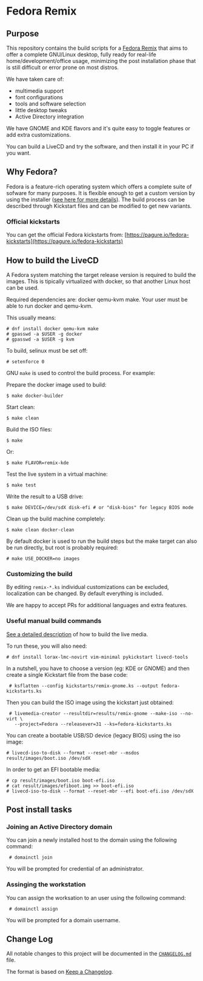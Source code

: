 # Fedora Remix

## Purpose

This repository contains the build scripts for a [Fedora Remix][01] that aims
to offer a complete GNU/Linux desktop, fully ready for real-life
home/development/office usage, minimizing the post installation phase that is
still difficult or error prone on most distros.

We have taken care of:

* multimedia support
* font configurations
* tools and software selection
* little desktop tweaks
* Active Directory integration

We have GNOME and KDE flavors and it's quite easy to toggle features or add
extra customizations.

You can build a LiveCD and try the software, and then install it in your PC
if you want.

## Why Fedora?

Fedora is a feature-rich operating system which offers a complete suite of
sofware for many purposes. It is flexible enough to get a custom version by
using the installer ([see here for more details][02]). The build process can
be described through Kickstart files and can be modified to get new variants.

### Official kickstarts

You can get the official Fedora kickstarts from:
[https://pagure.io/fedora-kickstarts](https://pagure.io/fedora-kickstarts)

## How to build the LiveCD

A Fedora system matching the target release version is required to build the
images. This is tipically virtualized with docker, so that another Linux host
can be used.

Required dependencies are: docker qemu-kvm make. Your user must be able to run
docker and qemu-kvm.

This usually means:

```
# dnf install docker qemu-kvm make
# gpasswd -a $USER -g docker
# gpasswd -a $USER -g kvm
```

To build, selinux must be set off:

```
# setenforce 0
```

GNU `make` is used to control the build process. For example:

Prepare the docker image used to build:

```
$ make docker-builder
```

Start clean:

```
$ make clean
```

Build the ISO files:

```
$ make
```

Or:

```
$ make FLAVOR=remix-kde
```

Test the live system in a virtual machine:

```
$ make test
```

Write the result to a USB drive:

```
$ make DEVICE=/dev/sdX disk-efi # or "disk-bios" for legacy BIOS mode
```

Clean up the build machine completely:

```
$ make clean docker-clean
```

By default docker is used to run the build steps but the make target can also
be run directly, but root is probably required:

```
# make USE_DOCKER=no images
```

### Customizing the build

By editing `remix-*.ks` individual customizations can be excluded,
localization can be changed. By default everything is included.

We are happy to accept PRs for additional languages and extra features.

### Useful manual build commands

[See a detailed description][03] of how to build the live media.

To run these, you will also need:

```
# dnf install lorax-lmc-novirt vim-minimal pykickstart livecd-tools
```

In a nutshell, you have to choose a version (eg: KDE or GNOME) and then
create a single Kickstart file from the base code:

```
 # ksflatten --config kickstarts/remix-gnome.ks --output fedora-kickstarts.ks
```

Then you can build the ISO image using the kickstart just obtained:

```
 # livemedia-creator --resultdir=results/remix-gnome --make-iso --no-virt \
   --project=Fedora --releasever=31 --ks=fedora-kickstarts.ks
```

You can create a bootable USB/SD device (legacy BIOS) using the iso image:

```
# livecd-iso-to-disk --format --reset-mbr --msdos result/images/boot.iso /dev/sdX
```

In order to get an EFI bootable media:

```
# cp result/images/boot.iso boot-efi.iso
# cat result/images/efiboot.img >> boot-efi.iso
# livecd-iso-to-disk --format --reset-mbr --efi boot-efi.iso /dev/sdX
```

## Post install tasks

### Joining an Active Directory domain

You can join a newly installed host to the domain using the following command:

```
 # domainctl join
```

You will be prompted for credential of an administrator.

### Assinging the workstation

You can assign the worksation to an user using the following command:

```
 # domainctl assign
```

You will be prompted for a domain username.

## Change Log

All notable changes to this project will be documented in the [`CHANGELOG.md`](CHANGELOG.md) file.

The format is based on [Keep a Changelog][04].

[01]: https://fedoraproject.org/wiki/Remix
[02]: https://en.wikipedia.org/wiki/Anaconda_(installer)
[03]: https://fedoraproject.org/wiki/Livemedia-creator-_How_to_create_and_use_a_Live_CD
[04]: http://keepachangelog.com/
